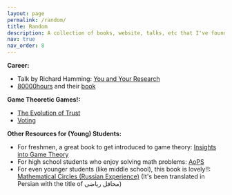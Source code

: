```yaml
---
layout: page
permalink: /random/
title: Random
description: A collection of books, website, talks, etc that I've found cool!
nav: true
nav_order: 8
---
```


__Career:__
- Talk by Richard Hamming: [You and Your Research](https://youtu.be/a1zDuOPkMSw?si=gKp535nRyjBFV1TB)  
- [80000hours](https://80000hours.org/) and their [book](https://80000hours.org/book/)

__Game Theoretic Games!:__
- [The Evolution of Trust](https://ncase.me/trust/)    
- [Voting](https://ncase.me/ballot/)

__Other Resources for (Young) Students:__

- For freshmen, a great book to get introduced to game theory: [Insights into Game Theory](https://www.cambridge.org/core/books/insights-into-game-theory/02B5413B7B226A57FDA66A849FB90551)
- For high school students who enjoy solving math problems: [AoPS](https://artofproblemsolving.com/online)   
- For even younger students (like middle school), this book is lovely!!: [Mathematical Circles (Russian Experience)](https://www.amazon.ca/Mathematical-Circles-Russian-Experience-Itenberg/dp/8173711151) (It's been translated in Persian with the title of محافل ریاضی)

<!-- - game theory alive  
- Noise/ Daniel Kahneman
- Ethics/ Baruch Espinoza
- Closer to Truth -->
<!-- 
__Research is not everything:__
- Closer to Truth
-  -->